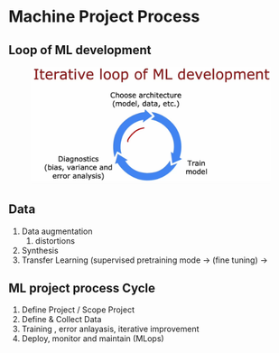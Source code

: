 # Machine Project Process

## Loop of ML development

<figure><img src="../.gitbook/assets/image (5) (1) (1).png" alt=""><figcaption></figcaption></figure>

## Data

1. Data augmentation
   1. distortions
2. Synthesis
3. Transfer Learning (supervised pretraining mode -> (fine tuning) ->

## ML project process Cycle

1. Define Project / Scope Project
2. Define & Collect Data
3. Training , error anlayasis, iterative improvement
4. Deploy, monitor and maintain (MLops)

